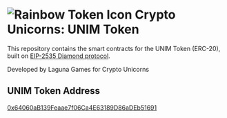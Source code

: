 # ![Rainbow Token Icon](https://arweave.net/2WsHDkuWD-st1_i-tin94XhNMVmnzIPdLXcRS0Ynq14) Crypto Unicorns: UNIM Token

This repository contains the smart contracts for the UNIM Token (ERC-20), built on [EIP-2535 Diamond protocol](https://github.com/mudgen/diamond-3-hardhat).

Developed by Laguna Games for Crypto Unicorns

## UNIM Token Address
[0x64060aB139Feaae7f06Ca4E63189D86aDEb51691](https://xaiscan.io/address/0x64060aB139Feaae7f06Ca4E63189D86aDEb51691)